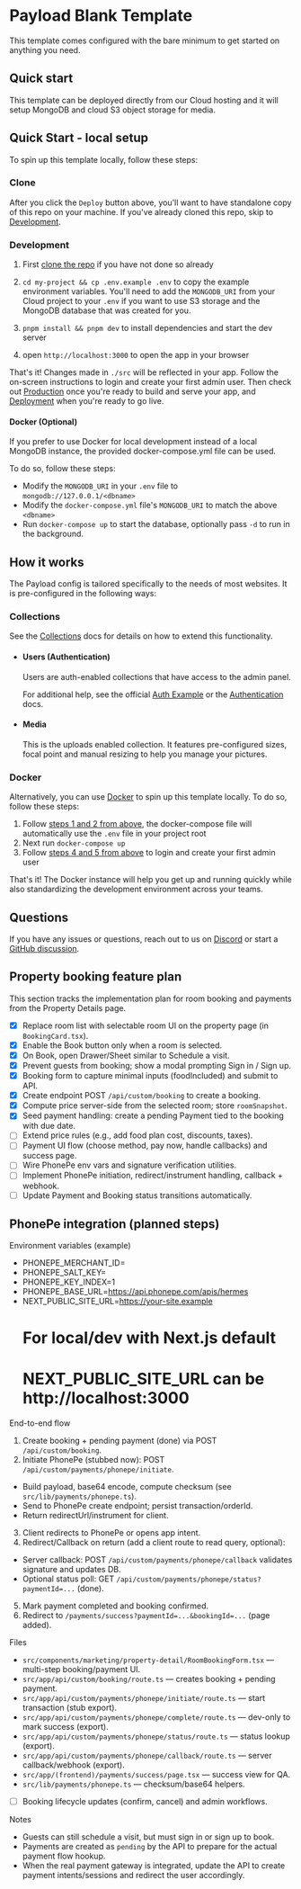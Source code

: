 # Payload Blank Template

This template comes configured with the bare minimum to get started on anything you need.

## Quick start

This template can be deployed directly from our Cloud hosting and it will setup MongoDB and cloud S3 object storage for media.

## Quick Start - local setup

To spin up this template locally, follow these steps:

### Clone

After you click the `Deploy` button above, you'll want to have standalone copy of this repo on your machine. If you've already cloned this repo, skip to [Development](#development).

### Development

1. First [clone the repo](#clone) if you have not done so already
2. `cd my-project && cp .env.example .env` to copy the example environment variables. You'll need to add the `MONGODB_URI` from your Cloud project to your `.env` if you want to use S3 storage and the MongoDB database that was created for you.

3. `pnpm install && pnpm dev` to install dependencies and start the dev server
4. open `http://localhost:3000` to open the app in your browser

That's it! Changes made in `./src` will be reflected in your app. Follow the on-screen instructions to login and create your first admin user. Then check out [Production](#production) once you're ready to build and serve your app, and [Deployment](#deployment) when you're ready to go live.

#### Docker (Optional)

If you prefer to use Docker for local development instead of a local MongoDB instance, the provided docker-compose.yml file can be used.

To do so, follow these steps:

- Modify the `MONGODB_URI` in your `.env` file to `mongodb://127.0.0.1/<dbname>`
- Modify the `docker-compose.yml` file's `MONGODB_URI` to match the above `<dbname>`
- Run `docker-compose up` to start the database, optionally pass `-d` to run in the background.

## How it works

The Payload config is tailored specifically to the needs of most websites. It is pre-configured in the following ways:

### Collections

See the [Collections](https://payloadcms.com/docs/configuration/collections) docs for details on how to extend this functionality.

- #### Users (Authentication)

  Users are auth-enabled collections that have access to the admin panel.

  For additional help, see the official [Auth Example](https://github.com/payloadcms/payload/tree/main/examples/auth) or the [Authentication](https://payloadcms.com/docs/authentication/overview#authentication-overview) docs.

- #### Media

  This is the uploads enabled collection. It features pre-configured sizes, focal point and manual resizing to help you manage your pictures.

### Docker

Alternatively, you can use [Docker](https://www.docker.com) to spin up this template locally. To do so, follow these steps:

1. Follow [steps 1 and 2 from above](#development), the docker-compose file will automatically use the `.env` file in your project root
1. Next run `docker-compose up`
1. Follow [steps 4 and 5 from above](#development) to login and create your first admin user

That's it! The Docker instance will help you get up and running quickly while also standardizing the development environment across your teams.

## Questions

If you have any issues or questions, reach out to us on [Discord](https://discord.com/invite/payload) or start a [GitHub discussion](https://github.com/payloadcms/payload/discussions).

## Property booking feature plan

This section tracks the implementation plan for room booking and payments from the Property Details page.

- [x] Replace room list with selectable room UI on the property page (in `BookingCard.tsx`).
- [x] Enable the Book button only when a room is selected.
- [x] On Book, open Drawer/Sheet similar to Schedule a visit.
- [x] Prevent guests from booking; show a modal prompting Sign in / Sign up.
- [x] Booking form to capture minimal inputs (foodIncluded) and submit to API.
- [x] Create endpoint POST `/api/custom/booking` to create a booking.
- [x] Compute price server-side from the selected room; store `roomSnapshot`.
- [x] Seed payment handling: create a pending Payment tied to the booking with due date.
- [ ] Extend price rules (e.g., add food plan cost, discounts, taxes).
- [ ] Payment UI flow (choose method, pay now, handle callbacks) and success page.
- [ ] Wire PhonePe env vars and signature verification utilities.
- [ ] Implement PhonePe initiation, redirect/instrument handling, callback + webhook.
- [ ] Update Payment and Booking status transitions automatically.

## PhonePe integration (planned steps)

Environment variables (example)
- PHONEPE_MERCHANT_ID=
- PHONEPE_SALT_KEY=
- PHONEPE_KEY_INDEX=1
- PHONEPE_BASE_URL=https://api.phonepe.com/apis/hermes
- NEXT_PUBLIC_SITE_URL=https://your-site.example
  # For local/dev with Next.js default
  # NEXT_PUBLIC_SITE_URL can be http://localhost:3000

End-to-end flow
1) Create booking + pending payment (done) via POST `/api/custom/booking`.
2) Initiate PhonePe (stubbed now): POST `/api/custom/payments/phonepe/initiate`.
  - Build payload, base64 encode, compute checksum (see `src/lib/payments/phonepe.ts`).
  - Send to PhonePe create endpoint; persist transaction/orderId.
  - Return redirectUrl/instrument for client.
3) Client redirects to PhonePe or opens app intent.
4) Redirect/Callback on return (add a client route to read query, optional):
  - Server callback: POST `/api/custom/payments/phonepe/callback` validates signature and updates DB.
  - Optional status poll: GET `/api/custom/payments/phonepe/status?paymentId=...` (done).
5) Mark payment completed and booking confirmed.
6) Redirect to `/payments/success?paymentId=...&bookingId=...` (page added).

Files
- `src/components/marketing/property-detail/RoomBookingForm.tsx` — multi-step booking/payment UI.
- `src/app/api/custom/booking/route.ts` — creates booking + pending payment.
- `src/app/api/custom/payments/phonepe/initiate/route.ts` — start transaction (stub export).
- `src/app/api/custom/payments/phonepe/complete/route.ts` — dev-only to mark success (export).
- `src/app/api/custom/payments/phonepe/status/route.ts` — status lookup (export).
- `src/app/api/custom/payments/phonepe/callback/route.ts` — server callback/webhook (export).
- `src/app/(frontend)/payments/success/page.tsx` — success view for QA.
- `src/lib/payments/phonepe.ts` — checksum/base64 helpers.

- [ ] Booking lifecycle updates (confirm, cancel) and admin workflows.

Notes
- Guests can still schedule a visit, but must sign in or sign up to book.
- Payments are created as `pending` by the API to prepare for the actual payment flow hookup.
- When the real payment gateway is integrated, update the API to create payment intents/sessions and redirect the user accordingly.
